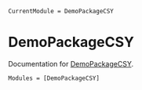 ```@meta
CurrentModule = DemoPackageCSY
```

# DemoPackageCSY

Documentation for [DemoPackageCSY](https://github.com/sychen52/DemoPackageCSY.jl).


```@autodocs
Modules = [DemoPackageCSY]
```
